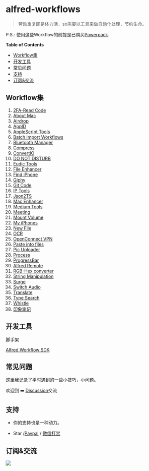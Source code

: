 # alfred-workflows

> 劳动重复即是体力活，so需要以工具来做自动化处理，节约生命。

P.S.: 使用这些Workflow的前提是已购买[Powerpack](https://www.alfredapp.com/powerpack/).

<!-- START doctoc generated TOC please keep comment here to allow auto update -->
<!-- DON'T EDIT THIS SECTION, INSTEAD RE-RUN doctoc TO UPDATE -->
**Table of Contents**

- [Workflow集](#workflow%E9%9B%86)
- [开发工具](#%E5%BC%80%E5%8F%91%E5%B7%A5%E5%85%B7)
- [常见问题](#%E5%B8%B8%E8%A7%81%E9%97%AE%E9%A2%98)
- [支持](#%E6%94%AF%E6%8C%81)
- [订阅&交流](#%E8%AE%A2%E9%98%85%E4%BA%A4%E6%B5%81)

<!-- END doctoc generated TOC please keep comment here to allow auto update -->

## Workflow集

<!--workflow-start-->
1. [2FA-Read Code](https://github.com/alanhg/alfred-workflows/tree/master/2fa-read-code)
2. [About Mac](https://github.com/alanhg/alfred-workflows/tree/master/about-mac)
3. [Airdrop](https://github.com/alanhg/alfred-workflows/tree/master/airdrop)
4. [AppID](https://github.com/alanhg/alfred-workflows/tree/master/appid)
5. [AppleScript Tools](https://github.com/alanhg/alfred-workflows/tree/master/apple-script)
6. [Batch Import Workflows](https://github.com/alanhg/alfred-workflows/tree/master/batch-import-workflows)
7. [Bluetooth Manager](https://github.com/alanhg/alfred-workflows/tree/master/bluetooth-manager)
8. [Compress](https://github.com/alanhg/alfred-workflows/tree/master/compress-gif)
9. [ConvertIO](https://github.com/alanhg/alfred-workflows/tree/master/convertio)
10. [DO NOT DISTURB](https://github.com/alanhg/alfred-workflows/tree/master/do-not-disturb)
11. [Eudic Tools](https://github.com/alanhg/alfred-workflows/tree/master/eudic-tools)
12. [File Enhancer](https://github.com/alanhg/alfred-workflows/tree/master/file-enhancer)
13. [Find iPhone](https://github.com/alanhg/alfred-workflows/tree/master/find-my-iphone)
14. [Giphy](https://github.com/alanhg/alfred-workflows/tree/master/giphy)
15. [Git Code](https://github.com/alanhg/alfred-workflows/tree/master/git-code)
16. [IP Tools](https://github.com/alanhg/alfred-workflows/tree/master/ip-tools)
17. [Json2TS](https://github.com/alanhg/alfred-workflows/tree/master/json2Ts)
18. [Mac Enhancer](https://github.com/alanhg/alfred-workflows/tree/master/mac-enhancer)
19. [Medium Tools](https://github.com/alanhg/alfred-workflows/tree/master/medium-publisher)
20. [Meeting](https://github.com/alanhg/alfred-workflows/tree/master/meeting)
21. [Mount Volume](https://github.com/alanhg/alfred-workflows/tree/master/mount-volume)
22. [My iPhones](https://github.com/alanhg/alfred-workflows/tree/master/my-iphones)
23. [New File](https://github.com/alanhg/alfred-workflows/tree/master/new-file)
24. [OCR](https://github.com/alanhg/alfred-workflows/tree/master/ocr)
25. [OpenConnect VPN](https://github.com/alanhg/alfred-workflows/tree/master/openconnect-vpn)
26. [Paste into files](https://github.com/alanhg/alfred-workflows/tree/master/paste-into-files)
27. [Pic Uploader](https://github.com/alanhg/alfred-workflows/tree/master/pic-uploader)
28. [Process](https://github.com/alanhg/alfred-workflows/tree/master/process)
29. [ProgressBar](https://github.com/alanhg/alfred-workflows/tree/master/progress-bar)
30. [Alfred Remote](https://github.com/alanhg/alfred-workflows/tree/master/remote)
31. [RGB-Hex converter](https://github.com/alanhg/alfred-workflows/tree/master/rgb-hex-converter)
32. [String Manipulation](https://github.com/alanhg/alfred-workflows/tree/master/string-manipulation)
33. [Surge](https://github.com/alanhg/alfred-workflows/tree/master/surge)
34. [Switch Audio](https://github.com/alanhg/alfred-workflows/tree/master/switch-audio)
35. [Translate](https://github.com/alanhg/alfred-workflows/tree/master/translate)
36. [Type Search](https://github.com/alanhg/alfred-workflows/tree/master/type-search)
37. [Whistle](https://github.com/alanhg/alfred-workflows/tree/master/whistle)
38. [印象笔记](https://github.com/alanhg/alfred-workflows/tree/master/印象笔记)<!--workflow-end-->

## 开发工具

脚手架

[Alfred Workflow SDK](https://github.com/alanhg/alfred-utils)

## 常见问题

这里我记录了平时遇到的一些小技巧，小问题。

欢迎到 ➡️ [Discussion](https://github.com/alanhg/alfred-workflows/discussions)交流


## 支持

- 你的支持也是一种动力。

- Star /[Paypal](https://www.paypal.com/paypalme/alanhe421)
  / [微信打赏](./wechat-award.jpg)

## 订阅&交流

[![](https://img.shields.io/badge/Medium-12100E?style=for-the-badge&logo=medium&logoColor=white)](https://medium.com/@alanhg)